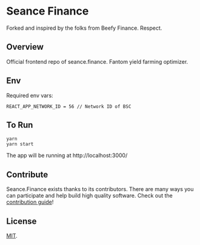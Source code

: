 # Seance Finance

Forked and inspired by the folks from Beefy Finance. Respect.

## Overview

Official frontend repo of seance.finance. Fantom yield farming optimizer.

## Env

Required env vars:

```
REACT_APP_NETWORK_ID = 56 // Network ID of BSC
```

## To Run

```
yarn
yarn start
```

The app will be running at http://localhost:3000/

## Contribute

Seance.Finance exists thanks to its contributors. There are many ways you can participate and help build high quality software. Check out the [contribution guide](CONTRIBUTING.md)!

## License

[MIT](LICENSE).
